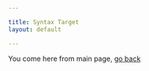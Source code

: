 ```yaml
---

title: Syntax Target
layout: default

---
```


You come here from main page, [go back](/obsidian-publish/Syntax)

